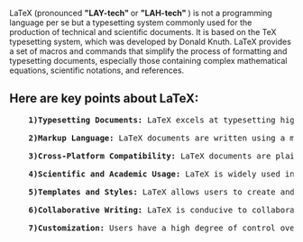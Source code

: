 LaTeX (pronounced <b> "LAY-tech" </b> or <b> "LAH-tech" </b>) is not a programming language per se but a typesetting system commonly used for the production of technical and scientific documents. 
It is based on the TeX typesetting system, which was developed by Donald Knuth. 
LaTeX provides a set of macros and commands that simplify the process of formatting and typesetting documents, especially those containing complex mathematical equations, scientific notations, and references.
## Here are key points about LaTeX:
<pre>
    <b>1)Typesetting Documents:</b> LaTeX excels at typesetting high-quality documents, particularly those with mathematical and scientific content. It is widely used in academia, research, and publishing for the production of articles, reports, theses, and books.

    <b>2)Markup Language:</b> LaTeX documents are written using a markup language, where the content is described with plain text along with markup commands. Users focus on the content structure, and LaTeX takes care of formatting, making it particularly useful for large and complex documents.

    <b>3)Cross-Platform Compatibility:</b> LaTeX documents are plain text and can be edited with any text editor. LaTeX distributions are available for various operating systems, including Windows, macOS, and Linux, ensuring cross-platform compatibility.
    
    <b>4)Scientific and Academic Usage:</b> LaTeX is widely used in the scientific and academic communities because of its ability to handle complex mathematical notation and its support for the BibTeX system for managing bibliographies.

    <b>5)Templates and Styles:</b> LaTeX allows users to create and use templates, defining the document structure and style. This makes it easy to maintain a consistent look and feel across documents and publications.

    <b>6)Collaborative Writing:</b> LaTeX is conducive to collaborative writing, as the source files can be easily shared and edited using version control systems like Git. This is beneficial for large writing projects involving multiple authors.

    <b>7)Customization:</b> Users have a high degree of control over the layout and formatting of documents through the use of packages and customization options.
</pre>
